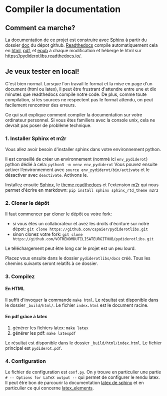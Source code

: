 # Compiler la documentation

## Comment ca marche?
La documentation de ce projet est construire avec [Sphinx](https://www.sphinx-doc.org/) à partir du dossier [doc](https://github.com/cspaier/pydiderot/tree/dev/docs) du dépot github. [Readthedocs](https://readthedocs.org/) compile automatiquement cela en [html](https://readthedocs.org/projects/pydiderotlibs/downloads/htmlzip/latest/), [pdf](https://readthedocs.org/projects/pydiderot/downloads/pdf/latest/), et [epub](https://readthedocs.org/projects/pydiderotlibs/downloads/epub/latest/) à chaque modification  et héberge le html sur https://pydiderotlibs.readthedocs.io/.


## Je veux tester en local!

C'est bien normal. Lorsque l'on travail le format et la mise en page d'un document (html ou latex), il peut être frustrant d'attendre entre une et dix minutes que readthedocs compile notre code. De plus, comme toute compilation, si les sources ne respectent pas le format attendu, on peut facilement rencontrer des erreurs.

Ce qui suit explique comment compiler la documentation sur votre ordinateur personnel. Si vous êtes familiers avec la console unix, cela ne devrait pas poser de problème technique.


### 1. Installer Sphinx et m2r
Vous allez avoir besoin d'installer sphinx dans votre environnement python.

Il est conseillé de créer un environnement (nommé ici `env_pydiderot`) python dédié à cela: `python3 -m venv env_pydiderot`
Vous pouvez ensuite activer l’environnement avec `source env_pydiderot/bin/activate` et le désactiver avec `deactivate`. Activons le.

Installez ensuite [Sphinx](https://www.sphinx-doc.org/), le [theme readthedocs](https://sphinx-rtd-theme.readthedocs.io/) et l'extension [m2r](https://github.com/miyakogi/m2r) qui nous permet d'écrire en markdown: `pip install sphinx sphinx_rtd_theme m2r2`


### 2. Cloner le dépôt
Il faut commencer par cloner le dépôt ou votre fork:

- si vous êtes un collaborateur et avez les droits d'écriture sur notre dépot: `git clone https://github.com/cspaier/pydiderotlibs.git`
- sinon clonez votre fork: `git clone https://github.com/VOTRENOMDUTILISATEURGITHUB/pydiderotlibs.git`

Le téléchargement peut être long car le projet est un peu lourd.

Placez vous ensuite dans le dossier `pydiderotlibs/docs` créé. Tous les chemins suivants seront relatifs à ce dossier.


### 3. Compilez

#### En HTML
Il suffit d'invoquer la commande `make html`.
Le résultat est disponible dans le dossier `_build/html/`. Le fichier `index.html` est le document racine.

#### En pdf grâce à latex
  1. générer les fichiers latex: `make latex`
  2. générer les pdf: `make latexpdf`

Le résultat est disponible dans le dossier `_build/html/index.html`. Le fichier principal est `pydiderot.pdf`.

### 4. Configuration
Le fichier de configuration est `conf.py`.
On y trouve en particulier une partie `# -- Options for LaTeX output --` qui permet de configurer le rendu latex. Il peut être bon de parcourir la documentation [latex de sphinx](https://www.sphinx-doc.org/en/master/latex.html) et en particulier ce qui concerne [latex_elements](https://www.sphinx-doc.org/en/master/usage/configuration.html#confval-latex_elements).

